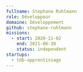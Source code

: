 ```yaml
---
fullname: Stephane Ruhlmann
role: Développeur
domaine: Développement
github: stephane-ruhlmann
missions:
  - start: 2020-11-02
    end: 2021-06-30
    status: independent
startups:
  - tdb-apprentissage
---
```


